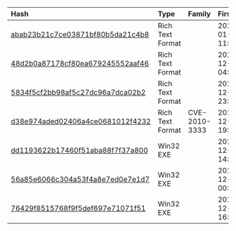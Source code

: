 |Hash|Type|Family|First_Seen|Name|
|:--|:--|:--|:--|:--|
|[abab23b21c7ce03871bf80b5da21c4b8](https://www.virustotal.com/gui/file/abab23b21c7ce03871bf80b5da21c4b8)|Rich Text Format||2016-01-22 11:08:59|Questionnaire.doc|
|[48d2b0a87178cf80ea679245552aaf46](https://www.virustotal.com/gui/file/48d2b0a87178cf80ea679245552aaf46)|Rich Text Format||2015-12-30 04:29:00| |
|[5834f5cf2bb98af5c27dc96a7dca02b2](https://www.virustotal.com/gui/file/5834f5cf2bb98af5c27dc96a7dca02b2)|Rich Text Format||2015-12-28 23:19:55|Appreciation_letter.doc|
|[d38e974aded02406a4ce0681012f4232](https://www.virustotal.com/gui/file/d38e974aded02406a4ce0681012f4232)|Rich Text Format|CVE-2010-3333|2015-12-19 19:59:55|Appreciation_letter.doc|
|[dd1193622b17460f51aba88f7f37a800](https://www.virustotal.com/gui/file/dd1193622b17460f51aba88f7f37a800)|Win32 EXE||2015-12-11 14:21:14|windowssecurityservice3.exe|
|[56a85e6066c304a53f4a8e7ed0e7e1d7](https://www.virustotal.com/gui/file/56a85e6066c304a53f4a8e7ed0e7e1d7)|Win32 EXE||2015-12-05 00:31:04|56a85e6066c304a53f4a8e7ed0e7e1d7.virus|
|[76429f8515768f9f5def697e71071f51](https://www.virustotal.com/gui/file/76429f8515768f9f5def697e71071f51)|Win32 EXE||2015-12-04 16:43:04|76429f8515768f9f5def697e71071f51.virus|
